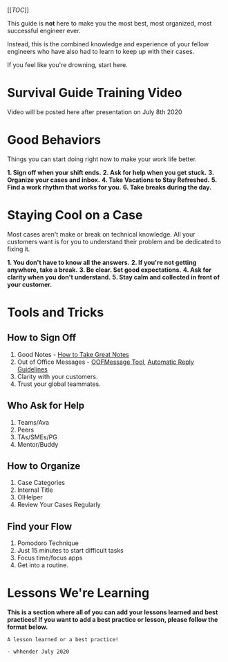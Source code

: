 [[_TOC_]]

This guide is **not** here to make you the most best, most organized, most successful engineer ever.

Instead, this is the combined knowledge and experience of your fellow engineers who have also had to learn to keep up with their cases.

If you feel like you're drowning, start here.

# Survival Guide Training Video

Video will be posted here after presentation on July 8th 2020

# Good Behaviors
Things you can start doing right now to make your work life better.

**1. Sign off when your shift ends.**
**2. Ask for help when you get stuck.**
**3. Organize your cases and inbox.**
**4. Take Vacations to Stay Refreshed.**
**5. Find a work rhythm that works for you.**
**6. Take breaks during the day.**


# Staying Cool on a Case

Most cases aren't make or break on technical knowledge. All your customers want is for you to understand their problem and be dedicated to fixing it.

**1. You don't have to know all the answers.**
**2. If you're not getting anywhere, take a break.**
**3. Be clear. Set good expectations.**
**4. Ask for clarity when you don't understand.**
**5. Stay calm and collected in front of your customer.**

# Tools and Tricks
## How to Sign Off
1. Good Notes - [How to Take Great Notes](https://dev.azure.com/Supportability/Big%20Data/_wiki/wikis/Big-Data.wiki/289631/Case-Notes)
2. Out of Office Messages - [OOFMessage Tool](https://dev.azure.com/Supportability/Big%20Data/_wiki/wikis/Big-Data.wiki/297951/Tools?anchor=oofsponder), [Automatic Reply Guidelines](https://dev.azure.com/Supportability/Big%20Data/_wiki/wikis/Big-Data.wiki/277566/Time-Away-Vacation-and-Sick-Days?anchor=automatic-replies)
3. Clarity with your customers.
4. Trust your global teammates.

## Who Ask for Help
1. Teams/Ava
2. Peers
3. TAs/SMEs/PG
4. Mentor/Buddy

## How to Organize
1. Case Categories
2. Internal Title
3. OlHelper
4. Review Your Cases Regularly

## Find your Flow

1. Pomodoro Technique
2. Just 15 minutes to start difficult tasks
3. Focus time/focus apps
4. Get into a routine.

# Lessons We're Learning

**This is a section where all of you can add your lessons learned and best practices! If you want to add a best practice or lesson, please follow the format below.**

```
A lesson learned or a best practice!

- whhender July 2020
```